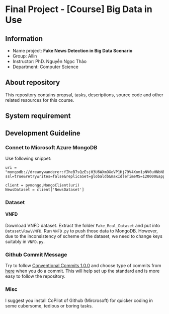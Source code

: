 # Final Project - [Course] Big Data in Use

## Information

- Name project: **Fake News Detection in Big Data Scenario**
- Group: Allin
- Instructor: PhD. Nguyễn Ngọc Thảo
- Department: Computer Science

## About repository

This repository contains propsal, tasks, descriptions, source code and other related resources for this course.

## System requirement

## Development Guideline

### Connet to Microsoft Azure MongoDB

Use following snippet:

```[Python]
uri = "mongodb://dreamywanderer:fIheB7sQzEsjH3U6WXmOXoVP1Hj79V4Xom1pNV0uHNbNBal0Lx75X6fwSovFOxXFftvFAMsf5SGoACDboPqXRA==@dreamywanderer.mongo.cosmos.azure.com:10255/?ssl=true&retrywrites=false&replicaSet=globaldb&maxIdleTimeMS=120000&appName=@dreamywanderer@"

client = pymongo.MongoClient(uri)
NewsDataset = client['NewsDataset']
```

### Dataset

#### VNFD

Download VNFD dataset. Extract the folder `Fake_Real_Dataset` and put into `Dataset\Raw\VNFD`. Run `VNFD.py` to push those data to MongoDB. However, due to the inconsistency of scheme of the dataset, we need to change keys suitably in `VNFD.py`.

### Github Commit Message

Try to follow [Conventional Commits 1.0.0](https://www.conventionalcommits.org/en/v1.0.0/) and choose type of commits from [here](https://www.conventionalcommits.org/en/v1.0.0/) when you do a commit. This will help set up the standard and is more easy to follow the repository.

### Misc

I suggest you install CoPilot of Github (Mircrosoft) for quicker coding in some cubersome, tedious or boring tasks.
